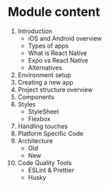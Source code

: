 # Module content

1. Introduction 
    - iOS and Android overview
    - Types of apps
    - What is React Native
    - Expo vs React Native
    - Alternatives 
2. Environment setup
3. Creating a new app
4. Project structure overview
5. Components
6. Styles
    - StyleSheet 
    - Flexbox
7. Handling touches
8. Platform Specific Code
9. Architecture 
    - Old
    - New
10. Code Quality Tools
    - ESLint & Prettier
    - Husky
